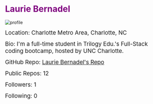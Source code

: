 # <span style='color:purple;'>Laurie Bernadel</span>
![profile](https://avatars0.githubusercontent.com/u/55070235?v=4)

<span style='font-size:14pt;'>Location: Charlotte Metro Area, Charlotte, NC</span>

<span style='font-size:14pt;'>Bio: I'm a full-time student in Trilogy Edu.'s Full-Stack coding bootcamp, hosted by UNC Charlotte.</span>

<span style='font-size:14pt;'>GitHub Repo: [Laurie Bernadel's Repo](https://github.com/lbernadel)</span>

<span style='font-size:14pt;'>Public Repos: 12</span>

<span style='font-size:14pt;'>Followers: 1</span>

<span style='font-size:14pt;'>Following: 0</span>